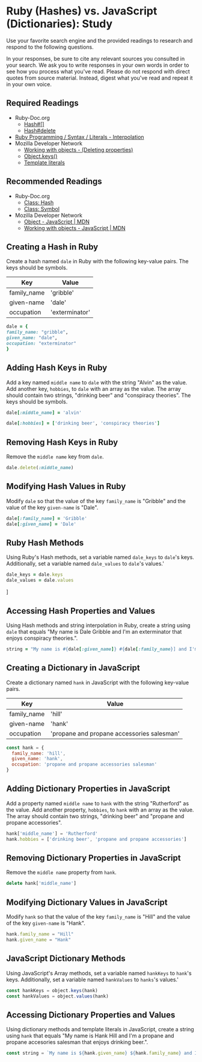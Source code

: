 # Ruby (Hashes) vs. JavaScript (Dictionaries): Study

Use your favorite search engine and the provided readings to research and
respond to the following questions.

In your responses, be sure to cite any relevant sources you consulted in your
search. We ask you to write responses in your own words in order to see how you
process what you've read. Please do not respond with direct quotes from source
material. Instead, digest what you've read and repeat it in your own voice.

## Required Readings
-   Ruby-Doc.org
    -   [Hash#[]](http://ruby-doc.org/core-2.3.1/Hash.html#method-i-5B-5D)
    -   [Hash#delete](http://ruby-doc.org/core-2.3.1/Hash.html#method-i-5B-5D)
-   [Ruby Programming / Syntax / Literals - Interpolation](https://en.wikibooks.org/wiki/Ruby_Programming/Syntax/Literals#Interpolation)
-   Mozilla Developer Network
    -   [Working with objects - (Deleting properties)](https://developer.mozilla.org/en-US/docs/Web/JavaScript/Guide/Working_with_Objects#Deleting_properties)
    -   [Object.keys()](https://developer.mozilla.org/en-US/docs/Web/JavaScript/Reference/Global_Objects/Object/keys)
    -   [Template literals](https://developer.mozilla.org/en-US/docs/Web/JavaScript/Reference/Template_literals)

## Recommended Readings

-   Ruby-Doc.org
    -   [Class: Hash](http://ruby-doc.org/core-2.3.1/Hash.html)
    -   [Class: Symbol](http://ruby-doc.org/core-2.3.1/Symbol.html)
-   Mozilla Developer Network
    -   [Object - JavaScript | MDN](https://developer.mozilla.org/en-US/docs/Web/JavaScript/Reference/Global_Objects/Object)
    -   [Working with objects - JavaScript | MDN](https://developer.mozilla.org/en-US/docs/Web/JavaScript/Guide/Working_with_Objects)

## Creating a Hash in Ruby

Create a hash named `dale` in Ruby with the following key-value pairs.  The keys
should be symbols.

| Key | Value |
| --- | --- |
| family_name | 'gribble' |
| given-name | 'dale' |
| occupation | 'exterminator' |

```ruby
dale = {
family_name: "gribble",
given_name: "dale",
occupation: "exterminator"
}
```

## Adding Hash Keys in Ruby
Add a key named `middle name` to `dale` with the string "Alvin" as the value.
Add another key, `hobbies`, to `dale` with an array as the value. The array
should contain two strings, "drinking beer" and "conspiracy theories".  The keys
should be symbols.

```ruby
dale[:middle_name] = 'alvin'

dale[:hobbies] = ['drinking beer', 'conspiracy theories']
```

## Removing Hash Keys in Ruby

Remove the `middle name` key from `dale`.

```ruby
dale.delete(:middle_name)
```

## Modifying Hash Values in Ruby

Modify `dale` so that the value of the key `family_name` is "Gribble" and the
value of the key `given-name` is "Dale".

```ruby
dale[:family_name] = 'Gribble'
dale[:given_name] = 'Dale'
```

## Ruby Hash Methods

Using Ruby's Hash methods, set a variable named `dale_keys` to `dale`'s keys.
Additionally, set a variable named `dale_values` to `dale`'s values.'

```ruby
dale_keys = dale.keys
dale_values = dale.values
```
]
## Accessing Hash Properties and Values

Using Hash methods and string interpolation in Ruby, create a string using
`dale` that equals "My name is Dale Gribble and I'm an exterminator that enjoys
conspiracy theories.".

```ruby
string = "My name is #{dale[:given_name]} #{dale[:family_name}] and I'm an #{dale[:occupation]} that enjoys #{dale[:hobbies][1]}."
```

## Creating a Dictionary in JavaScript

Create a dictionary named `hank` in JavaScript with the following key-value
pairs.

| Key | Value |
| --- | --- |
| family_name | 'hill' |
| given-name | 'hank' |
| occupation | 'propane and propane accessories salesman' |

```javascript
const hank = {
  family_name: 'hill',
  given_name: 'hank',
  occupation: 'propane and propane accessories salesman'
}
```

## Adding Dictionary Properties in JavaScript

Add a property named `middle name` to `hank` with the string "Rutherford" as the
value.  Add another property, `hobbies`, to `hank` with an array as the value.
The array should contain two strings, "drinking beer" and "propane and propane
accessories".

```javascript
hank['middle_name'] = 'Rutherford'
hank.hobbies = ['drinking beer', 'propane and propane accessories']
```

## Removing Dictionary Properties in JavaScript

Remove the `middle name` property from `hank`.

```javascript
delete hank['middle_name']
```

## Modifying Dictionary Values in JavaScript

Modify `hank` so that the value of the key `family_name` is "Hill" and the value
of the key `given-name` is "Hank".

```javascript
hank.family_name = "Hill"
hank.given_name = "Hank"
```

## JavaScript Dictionary Methods

Using JavaScript's Array methods, set a variable named `hankKeys` to `hank`'s
keys.  Additionally, set a variable named `hankValues` to `hanks`'s values.'

```javascript
const hankKeys = object.keys(hank)
const hankValues = object.values(hank)
```

## Accessing Dictionary Properties and Values

Using dictionary methods and template literals in JavaScript, create a string
using `hank` that equals "My name is Hank Hill and I'm a propane and propane
accesories salesman that enjoys drinking beer.".

```javascript
const string = `My name is ${hank.given_name} ${hank.family_name} and I'm a ${occupation} that enjoys ${hank.hobbies[0]}.'
```
